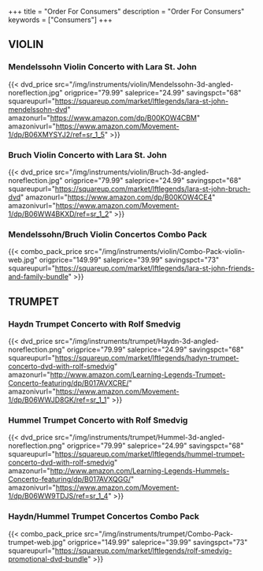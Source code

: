 +++
title = "Order For Consumers"
description = "Order For Consumers"
keywords = ["Consumers"]
+++

## VIOLIN

### Mendelssohn Violin Concerto with Lara St. John

{{< dvd_price src="/img/instruments/violin/Mendelssohn-3d-angled-noreflection.jpg" origprice="79.99" saleprice="24.99" savingspct="68" squareupurl="https://squareup.com/market/lftlegends/lara-st-john-mendelssohn-dvd" amazonurl="https://www.amazon.com/dp/B00KOW4CBM" amazonivurl="https://www.amazon.com/Movement-1/dp/B06XMYSYJ2/ref=sr_1_5" >}}

### Bruch Violin Concerto with Lara St. John

{{< dvd_price src="/img/instruments/violin/Bruch-3d-angled-noreflection.jpg" origprice="79.99" saleprice="24.99" savingspct="68" squareupurl="https://squareup.com/market/lftlegends/lara-st-john-bruch-dvd" amazonurl="https://www.amazon.com/dp/B00KOW4CE4" amazonivurl="https://www.amazon.com/Movement-1/dp/B06WW4BKXD/ref=sr_1_2" >}}

### Mendelssohn/Bruch Violin Concertos Combo Pack

{{< combo_pack_price src="/img/instruments/violin/Combo-Pack-violin-web.jpg" origprice="149.99" saleprice="39.99" savingspct="73" squareupurl="https://squareup.com/market/lftlegends/lara-st-john-friends-and-family-bundle" >}}

## TRUMPET

### Haydn Trumpet Concerto with Rolf Smedvig

{{< dvd_price src="/img/instruments/trumpet/Haydn-3d-angled-noreflection.png" origprice="79.99" saleprice="24.99" savingspct="68" squareupurl="https://squareup.com/market/lftlegends/hadyn-trumpet-concerto-dvd-with-rolf-smedvig" amazonurl="http://www.amazon.com/Learning-Legends-Trumpet-Concerto-featuring/dp/B017AVXCRE/" amazonivurl="https://www.amazon.com/Movement-1/dp/B06WWJD8GK/ref=sr_1_1" >}}

### Hummel Trumpet Concerto with Rolf Smedvig

{{< dvd_price src="/img/instruments/trumpet/Hummel-3d-angled-noreflection.png" origprice="79.99" saleprice="24.99" savingspct="68" squareupurl="https://squareup.com/market/lftlegends/hummel-trumpet-concerto-dvd-with-rolf-smedvig" amazonurl="http://www.amazon.com/Learning-Legends-Hummels-Concerto-featuring/dp/B017AVXQGG/" amazonivurl="https://www.amazon.com/Movement-1/dp/B06WW9TDJS/ref=sr_1_4" >}}

### Haydn/Hummel Trumpet Concertos Combo Pack

{{< combo_pack_price src="/img/instruments/trumpet/Combo-Pack-trumpet-web.jpg" origprice="149.99" saleprice="39.99" savingspct="73" squareupurl="https://squareup.com/market/lftlegends/rolf-smedvig-promotional-dvd-bundle" >}}
